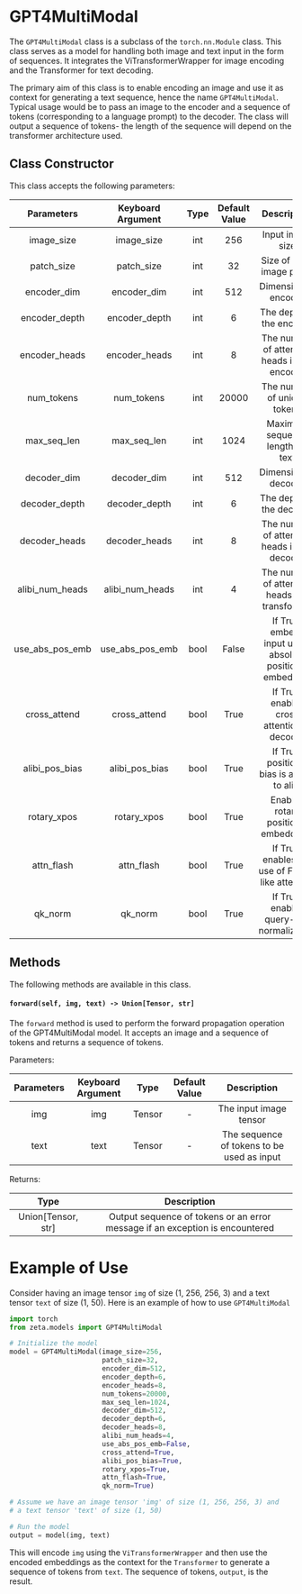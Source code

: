# GPT4MultiModal

The `GPT4MultiModal` class is a subclass of the `torch.nn.Module` class. This class serves as a model for handling both image and text input in the form of sequences. It integrates the ViTransformerWrapper for image encoding and the Transformer for text decoding.

The primary aim of this class is to enable encoding an image and use it as context for generating a text sequence, hence the name `GPT4MultiModal`. Typical usage would be to pass an image to the encoder and a sequence of tokens (corresponding to a language prompt) to the decoder. The class will output a sequence of tokens- the length of the sequence will depend on the transformer architecture used.

## Class Constructor
This class accepts the following parameters:

| Parameters | Keyboard Argument | Type | Default Value | Description |
|:-------------:|:------:|:--------:|:---------------:|:------------:|
| image_size| image_size | int | 256 | Input image size |
| patch_size | patch_size | int | 32 | Size of each image patch |
| encoder_dim | encoder_dim | int | 512 | Dimension of encoder |
| encoder_depth | encoder_depth | int | 6 | The depth of the encoder |
| encoder_heads | encoder_heads | int | 8 | The number of attention heads in the encoder |
| num_tokens | num_tokens | int | 20000 | The number of unique tokens |
| max_seq_len | max_seq_len | int | 1024 | Maximum sequence length for text |
| decoder_dim | decoder_dim | int | 512 | Dimension of decoder |
| decoder_depth | decoder_depth | int | 6 | The depth of the decoder |
| decoder_heads | decoder_heads | int | 8 | The number of attention heads in the decoder |
| alibi_num_heads | alibi_num_heads | int | 4 | The number of attention heads per transformer |
| use_abs_pos_emb| use_abs_pos_emb | bool | False | If True, embeds input using absolute positional embedding |
| cross_attend | cross_attend | bool | True | If True, enables cross attention in decoder |
| alibi_pos_bias | alibi_pos_bias | bool | True | If True, positional bias is added to alibi |
| rotary_xpos | rotary_xpos | bool | True |Enables rotary positional embeddings |
| attn_flash | attn_flash | bool | True | If True, enables the use of Flash-like attention |
| qk_norm | qk_norm | bool | True | If True, enables query-key normalization |

## Methods
The following methods are available in this class.

#### `forward(self, img, text) -> Union[Tensor, str]`
The `forward` method is used to perform the forward propagation operation of the GPT4MultiModal model. It accepts an image and a sequence of tokens and returns a sequence of tokens.

Parameters:

| Parameters | Keyboard Argument | Type | Default Value | Description |
|:-------------:|:------:|:--------:|:---------------:|:------------:|
| img | img | Tensor | - | The input image tensor |
| text | text | Tensor | - | The sequence of tokens to be used as input |

Returns:

| Type | Description |
|:--------:|:------------:|
| Union[Tensor, str] | Output sequence of tokens or an error message if an exception is encountered |

# Example of Use

Consider having an image tensor `img` of size (1, 256, 256, 3) and a text tensor `text` of size (1, 50). Here is an example of how to use `GPT4MultiModal`

```python
import torch
from zeta.models import GPT4MultiModal

# Initialize the model
model = GPT4MultiModal(image_size=256, 
                       patch_size=32, 
                       encoder_dim=512, 
                       encoder_depth=6, 
                       encoder_heads=8, 
                       num_tokens=20000, 
                       max_seq_len=1024, 
                       decoder_dim=512, 
                       decoder_depth=6, 
                       decoder_heads=8, 
                       alibi_num_heads=4, 
                       use_abs_pos_emb=False, 
                       cross_attend=True, 
                       alibi_pos_bias=True, 
                       rotary_xpos=True, 
                       attn_flash=True, 
                       qk_norm=True)

# Assume we have an image tensor 'img' of size (1, 256, 256, 3) and 
# a text tensor 'text' of size (1, 50)

# Run the model
output = model(img, text)
```

This will encode `img` using the `ViTransformerWrapper` and then use the encoded embeddings as the context for the `Transformer` to generate a sequence of tokens from `text`. The sequence of tokens, `output`, is the result.
